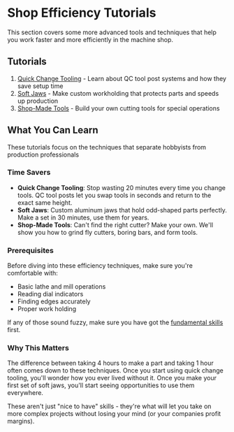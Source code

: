 # Shop Efficiency Tutorials

This section covers some more advanced tools and techniques that help
you work faster and more efficiently in the machine shop.

## Tutorials

1. [Quick Change Tooling](./quick_change_tooling.md) - Learn about QC
   tool post systems and how they save setup time
2. [Soft Jaws](./making_soft_jaws.md) - Make custom workholding that
   protects parts and speeds up production
3. [Shop-Made Tools](./shop_made_tools.md) - Build your own cutting
   tools for special operations

## What You Can Learn

These tutorials focus on the techniques that separate hobbyists from
production professionals

### Time Savers

- **Quick Change Tooling**: Stop wasting 20 minutes every time you
  change tools. QC tool posts let you swap tools in seconds and return
  to the exact same height.
- **Soft Jaws**: Custom aluminum jaws that hold odd-shaped parts
  perfectly. Make a set in 30 minutes, use them for years.
- **Shop-Made Tools**: Can't find the right cutter? Make your own.
  We'll show you how to grind fly cutters, boring bars, and form tools.

### Prerequisites

Before diving into these efficiency techniques, make sure you're comfortable with:

- Basic lathe and mill operations
- Reading dial indicators
- Finding edges accurately
- Proper work holding

If any of those sound fuzzy, make sure you have got the
[fundamental skills](../fundamentals/index.md) first.

### Why This Matters

The difference between taking 4 hours to make a part and taking 1 hour
often comes down to these techniques. Once you start using quick change
tooling, you'll wonder how you ever lived without it. Once you make your
first set of soft jaws, you'll start seeing opportunities to use them
everywhere.

These aren't just "nice to have" skills - they're what will let you
take on more complex projects without losing your mind (or your
companies profit margins).
